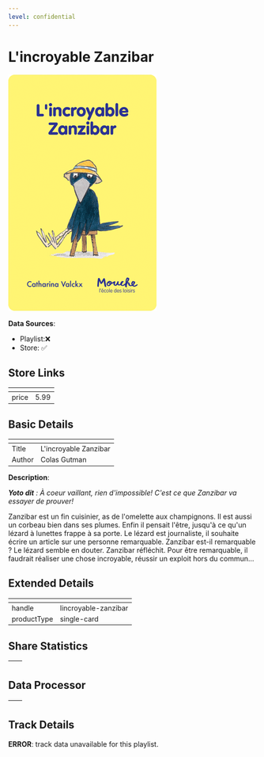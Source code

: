 ```yaml
---
level: confidential
---
```

# L'incroyable Zanzibar

![card_[cPCI9].png](../../img/cards/card_[cPCI9].png)

**Data Sources**: 

- Playlist:❌
- Store: ✅


## Store Links

| <!-- --> | <!-- --> |
| - | - |
| price | 5.99 |


## Basic Details

| <!-- --> | <!-- --> |
| - | - |
| Title | L'incroyable Zanzibar |
| Author | Colas Gutman |

**Description**:

_**Yoto dit** : À coeur vaillant, rien d'impossible! C'est ce que Zanzibar va essayer de prouver!_

﻿Zanzibar est un fin cuisinier, as de l'omelette aux champignons. Il est aussi un corbeau bien dans ses plumes. Enfin il pensait l'être, jusqu'à ce qu'un lézard à lunettes frappe à sa porte. Le lézard est journaliste, il souhaite écrire un article sur une personne remarquable. Zanzibar est-il remarquable ? Le lézard semble en douter. Zanzibar réfléchit. Pour être remarquable, il faudrait réaliser une chose incroyable, réussir un exploit hors du commun...


## Extended Details

| <!-- --> | <!-- --> |
| - | - |
| handle | lincroyable-zanzibar |
| productType | single-card |


## Share Statistics

| <!-- --> | <!-- --> |
| - | - |


## Data Processor

| <!-- --> | <!-- --> |
| - | - |


## Track Details

**ERROR**: track data unavailable for this playlist.
